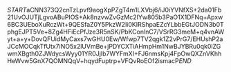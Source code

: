 $START$aCNN373Q2cnTzLpvf9aogXpPZgT4m1LXVbj6/iJ0iYVNfXS+2da01Fb21UvOJUTjLgvoABuPIOS+Ak8nzvwZvGzMc2IYw805b3PaO1X1DFNq+Apxw6BC3UEboXuRczWt+9QESfaZ0Y5PkzW2li0KIRShpaEZcYLbbEGtJODN3b0TphgEJPT5Ve+8Zg4HFiEcPfJze3R5nSK/PbKConlnC7/VSrRG3meM+q4vnAWyt+a+y+DovQFUidMyCaxs7wGHU0Ew/Wfwp7TV2qgk1Z2vPrG7/EHUshP2aJCcMOCqkTfUtx7iNO5x2lUVmBe+jPDYCXTiAHmpHm1NwBJYBRu0qk0lZGwmXBgth0ZJWdycsWyy01YR0JjIb7WYFmXI+FJ6nmsKpj4FpOwQXZnVKhhHeWvw5GnX7QOMNQqV+hqydFuptrp+VFQvRoEOf2ismacP$END$
